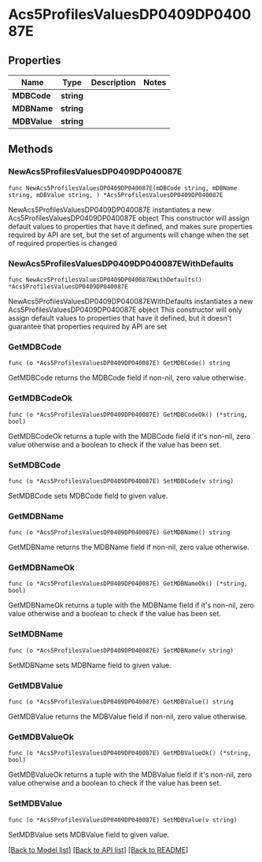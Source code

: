 # Acs5ProfilesValuesDP0409DP040087E

## Properties

Name | Type | Description | Notes
------------ | ------------- | ------------- | -------------
**MDBCode** | **string** |  | 
**MDBName** | **string** |  | 
**MDBValue** | **string** |  | 

## Methods

### NewAcs5ProfilesValuesDP0409DP040087E

`func NewAcs5ProfilesValuesDP0409DP040087E(mDBCode string, mDBName string, mDBValue string, ) *Acs5ProfilesValuesDP0409DP040087E`

NewAcs5ProfilesValuesDP0409DP040087E instantiates a new Acs5ProfilesValuesDP0409DP040087E object
This constructor will assign default values to properties that have it defined,
and makes sure properties required by API are set, but the set of arguments
will change when the set of required properties is changed

### NewAcs5ProfilesValuesDP0409DP040087EWithDefaults

`func NewAcs5ProfilesValuesDP0409DP040087EWithDefaults() *Acs5ProfilesValuesDP0409DP040087E`

NewAcs5ProfilesValuesDP0409DP040087EWithDefaults instantiates a new Acs5ProfilesValuesDP0409DP040087E object
This constructor will only assign default values to properties that have it defined,
but it doesn't guarantee that properties required by API are set

### GetMDBCode

`func (o *Acs5ProfilesValuesDP0409DP040087E) GetMDBCode() string`

GetMDBCode returns the MDBCode field if non-nil, zero value otherwise.

### GetMDBCodeOk

`func (o *Acs5ProfilesValuesDP0409DP040087E) GetMDBCodeOk() (*string, bool)`

GetMDBCodeOk returns a tuple with the MDBCode field if it's non-nil, zero value otherwise
and a boolean to check if the value has been set.

### SetMDBCode

`func (o *Acs5ProfilesValuesDP0409DP040087E) SetMDBCode(v string)`

SetMDBCode sets MDBCode field to given value.


### GetMDBName

`func (o *Acs5ProfilesValuesDP0409DP040087E) GetMDBName() string`

GetMDBName returns the MDBName field if non-nil, zero value otherwise.

### GetMDBNameOk

`func (o *Acs5ProfilesValuesDP0409DP040087E) GetMDBNameOk() (*string, bool)`

GetMDBNameOk returns a tuple with the MDBName field if it's non-nil, zero value otherwise
and a boolean to check if the value has been set.

### SetMDBName

`func (o *Acs5ProfilesValuesDP0409DP040087E) SetMDBName(v string)`

SetMDBName sets MDBName field to given value.


### GetMDBValue

`func (o *Acs5ProfilesValuesDP0409DP040087E) GetMDBValue() string`

GetMDBValue returns the MDBValue field if non-nil, zero value otherwise.

### GetMDBValueOk

`func (o *Acs5ProfilesValuesDP0409DP040087E) GetMDBValueOk() (*string, bool)`

GetMDBValueOk returns a tuple with the MDBValue field if it's non-nil, zero value otherwise
and a boolean to check if the value has been set.

### SetMDBValue

`func (o *Acs5ProfilesValuesDP0409DP040087E) SetMDBValue(v string)`

SetMDBValue sets MDBValue field to given value.



[[Back to Model list]](../README.md#documentation-for-models) [[Back to API list]](../README.md#documentation-for-api-endpoints) [[Back to README]](../README.md)


